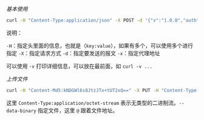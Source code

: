
*基本使用*

```bash
curl -H "Content-Type:application/json" -X POST -d '{"v":"1.0.0","auth":{"appId":"wbb8bcvq","nonce":"ealZaCcuuU6JaCHRfJbBNRsVx4BmqzSV"},"arg":{"site":"eac-android-wework","eacId":"eac-f2gzjmaz1473nndc","width":720,"height":1280}}' -H "DECSHASH:27F48D8448AAC7E4C80652832C91295BA0F998B930FCA22925DBA6349F8EEA77" https://testing-vdi.byodonline.com/iapi/das/describe-eac-url -x 10.107.120.241:9090
```

说明：

`-H`：指定头里面的信息，也就是（`key:value`），如果有多个，可以使用多个进行指定
`-X`：指定请求方式
`-d`：指定要发送的报文
`-x`：指定代理地址

可以使用 `-v` 打印详细信息，可以放在最前面，如 `curl -v ...`

*上传文件*

```bash
curl -H "Content-Md5:kNDGWl6s8JtzJTx+tUT2xQ==" -X PUT -H "Content-Type:application/octet-stream" --data-binary "@/data/tomcat/appsystems/files/ewc-ewfront/wxwork/25000000178649732107201154529941000000016917165210723470" "https://testeac-1308262583.cos.ap-guangzhou.myqcloud.com/473474580250392736?q-sign-algorithm=sha1&q-ak=AKIDoRpxoOilX2GEuJRIsBDySfrnTszpOggP&q-sign-time=1691742441%3B1691743641&q-key-time=1691742441%3B1691743641&q-header-list=content-md5%3Bhost&q-url-param-list=&q-signature=cc18542987abd769bfacd8e90d93991a4ebabb8b"
```

这里 `Content-Type:application/octet-stream` 表示无类型的二进制流。`--data-binary` 指定文件，这里 `@` 跟着文件地址。